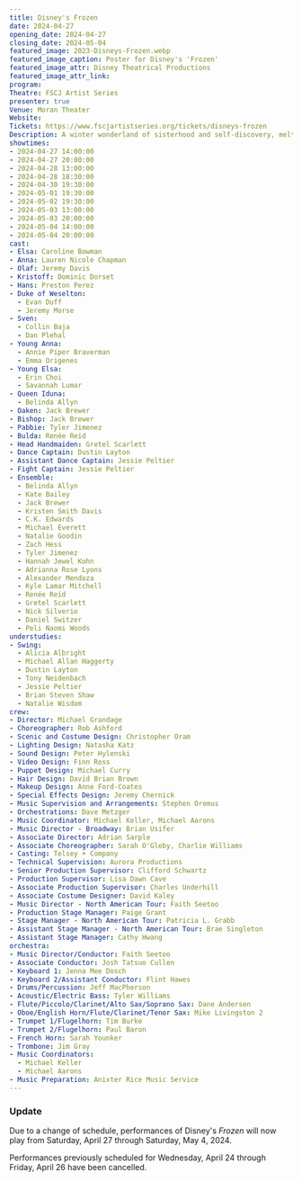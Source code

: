 ```yaml
---
title: Disney's Frozen
date: 2024-04-27
opening_date: 2024-04-27
closing_date: 2024-05-04
featured_image: 2023-Disneys-Frozen.webp
featured_image_caption: Poster for Disney's 'Frozen'
featured_image_attr: Disney Theatrical Productions
featured_image_attr_link: 
program:
Theatre: FSCJ Artist Series
presenter: true
Venue: Moran Theater
Website: 
Tickets: https://www.fscjartistseries.org/tickets/disneys-frozen
Description: A winter wonderland of sisterhood and self-discovery, melting hearts and minds alike.
showtimes:
- 2024-04-27 14:00:00
- 2024-04-27 20:00:00
- 2024-04-28 13:00:00
- 2024-04-28 18:30:00 
- 2024-04-30 19:30:00
- 2024-05-01 19:30:00
- 2024-05-02 19:30:00
- 2024-05-03 13:00:00
- 2024-05-03 20:00:00
- 2024-05-04 14:00:00
- 2024-05-04 20:00:00
cast:
- Elsa: Caroline Bowman
- Anna: Lauren Nicole Chapman
- Olaf: Jeremy Davis
- Kristoff: Dominic Dorset
- Hans: Preston Perez
- Duke of Weselton: 
  - Evan Duff
  - Jeremy Morse
- Sven: 
  - Collin Baja
  - Dan Plehal
- Young Anna: 
  - Annie Piper Braverman
  - Emma Origenes
- Young Elsa:
  - Erin Choi
  - Savannah Lumar
- Queen Iduna: 
  - Belinda Allyn
- Oaken: Jack Brewer
- Bishop: Jack Brewer
- Pabbie: Tyler Jimenez
- Bulda: Renée Reid
- Head Handmaiden: Gretel Scarlett
- Dance Captain: Dustin Layton
- Assistant Dance Captain: Jessie Peltier
- Fight Captain: Jessie Peltier
- Ensemble: 
  - Belinda Allyn
  - Kate Bailey
  - Jack Brewer
  - Kristen Smith Davis
  - C.K. Edwards
  - Michael Everett
  - Natalie Goodin
  - Zach Hess
  - Tyler Jimenez
  - Hannah Jewel Kohn
  - Adrianna Rose Lyons
  - Alexander Mendoza
  - Kyle Lamar Mitchell
  - Renée Reid
  - Gretel Scarlett
  - Nick Silverio
  - Daniel Switzer
  - Peli Naomi Woods
understudies:
- Swing: 
  - Alicia Albright
  - Michael Allan Haggerty
  - Dustin Layton
  - Tony Neidenbach
  - Jessie Peltier
  - Brian Steven Shaw
  - Natalie Wisdom
crew:
- Director: Michael Grandage
- Choreographer: Rob Ashford
- Scenic and Costume Design: Christopher Oram
- Lighting Design: Natasha Katz
- Sound Design: Peter Hylenski
- Video Design: Finn Ross
- Puppet Design: Michael Curry
- Hair Design: David Brian Brown
- Makeup Design: Anne Ford-Coates
- Special Effects Design: Jeremy Chernick
- Music Supervision and Arrangements: Stephen Oremus
- Orchestrations: Dave Metzger
- Music Coordinator: Michael Keller, Michael Aarons
- Music Director - Broadway: Brian Usifer
- Associate Director: Adrian Sarple
- Associate Choreographer: Sarah O'Gleby, Charlie Williams
- Casting: Telsey + Company
- Technical Supervision: Aurora Productions
- Senior Production Supervisor: Clifford Schwartz
- Production Supervisor: Lisa Dawn Cave
- Associate Production Supervisor: Charles Underhill
- Associate Costume Designer: David Kaley
- Music Director - North American Tour: Faith Seetoo
- Production Stage Manager: Paige Grant
- Stage Manager - North American Tour: Patricia L. Grabb
- Assistant Stage Manager - North American Tour: Brae Singleton
- Assistant Stage Manager: Cathy Hwang
orchestra:
- Music Director/Conductor: Faith Seetoo
- Associate Conductor: Josh Tatsuo Cullen
- Keyboard 1: Jenna Mee Dosch
- Keyboard 2/Assistant Conductor: Flint Hawes
- Drums/Percussion: Jeff MacPherson
- Acoustic/Electric Bass: Tyler Williams
- Flute/Piccolo/Clarinet/Alto Sax/Soprano Sax: Dane Andersen
- Oboe/English Horn/Flute/Clarinet/Tenor Sax: Mike Livingston 2
- Trumpet 1/Flugelhorn: Tim Burke
- Trumpet 2/Flugelhorn: Paul Baron
- French Horn: Sarah Younker
- Trombone: Jim Gray
- Music Coordinators: 
  - Michael Keller
  - Michael Aarons
- Music Preparation: Anixter Rice Music Service
---
```

### Update ###
Due to a change of schedule, performances of Disney's *Frozen* will now play from Saturday, April 27 through Saturday, May 4, 2024. 

Performances previously scheduled for Wednesday, April 24 through Friday, April 26 have been cancelled.